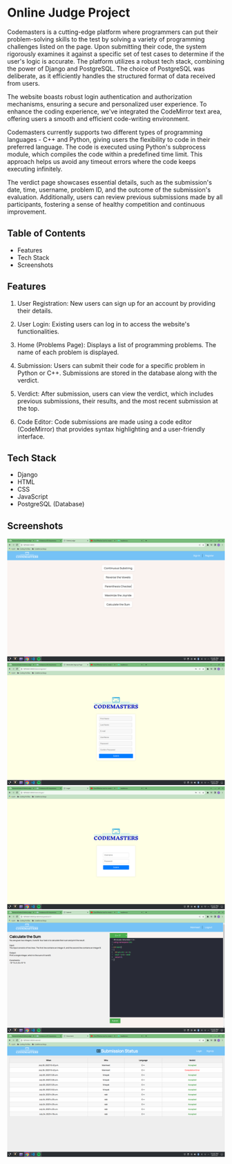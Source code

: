 # Online Judge Project

Codemasters is a cutting-edge platform where programmers can put their problem-solving skills to the test by solving a variety of programming challenges listed on the page. Upon submitting their code, the system rigorously examines it against a specific set of test cases to determine if the user's logic is accurate. The platform utilizes a robust tech stack, combining the power of Django and PostgreSQL. The choice of PostgreSQL was deliberate, as it efficiently handles the structured format of data received from users.

The website boasts robust login authentication and authorization mechanisms, ensuring a secure and personalized user experience. To enhance the coding experience, we've integrated the CodeMirror text area, offering users a smooth and efficient code-writing environment.

Codemasters currently supports two different types of programming languages - C++ and Python, giving users the flexibility to code in their preferred language. The code is executed using Python's subprocess module, which compiles the code within a predefined time limit. This approach helps us avoid any timeout errors where the code keeps executing infinitely.

The verdict page showcases essential details, such as the submission's date, time, username, problem ID, and the outcome of the submission's evaluation. Additionally, users can review previous submissions made by all participants, fostering a sense of healthy competition and continuous improvement.


## Table of Contents

- Features
- Tech Stack
- Screenshots

## Features

1. User Registration: New users can sign up for an account by providing their details.

2. User Login: Existing users can log in to access the website's functionalities.

3. Home (Problems Page): Displays a list of programming problems. The name of each problem is displayed.

4. Submission: Users can submit their code for a specific problem in Python or C++. Submissions are stored in the database along with the verdict.

5. Verdict: After submission, users can view the verdict, which includes previous submissions, their results, and the most recent submission at the top.

6. Code Editor: Code submissions are made using a code editor (CodeMirror) that provides syntax highlighting and a user-friendly interface.

## Tech Stack

- Django
- HTML
- CSS
- JavaScript
- PostgreSQL (Database)

## Screenshots
![Home page](Screenshots/Home_page.png)
![Sign Up](Screenshots/Signup.png)
![Login](Screenshots/Login.png)
![Submission Page](Screenshots/Problems_page.png)
![Verdict](Screenshots/verdict.png)
